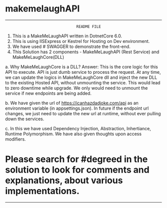 # makemelaughAPI
********************************************************************************************
                                    README FILE

1. This is a MakeMeLaughAPI written in DotnetCore 6.0.
2. This is using IISExpress or Kestrel for Hosting on Dev environment.
3. We have used # SWAGGER to demonstrate the front-end.
4. This Solution has 2 components - MakeMeLaughAPI (Rest Service) and MakeMeLaughCore(DLL)



a. Why MakeMeLaughCore is a DLL?
    Answer: This is the core logic for this API to execute. API is just dumb service to process the request.
    At any time, we can update the logics in MakeMeLaughCore dll and inject the new DLL to the existing Hosted API, without unmounting the service.
    This would lead to zero downtime while upgrade. We only would need to unmount the service if new endpoints are being added.


b. We have given the url of https://icanhazdadjoke.com/api as an environment variable (in appsettings.json). In future if the endpoint url changes,
   we just need to update the new url at runtime, without ever pulling down the services.


c. In this we have used Dependency Injection, Abstraction, Inhertiance, Runtime Polymorphism. We have also given thoughts upon access modifiers.
   # Please search for #degreed in the solution to look for comments and explanations, about various implementations.

********************************************************************************************
